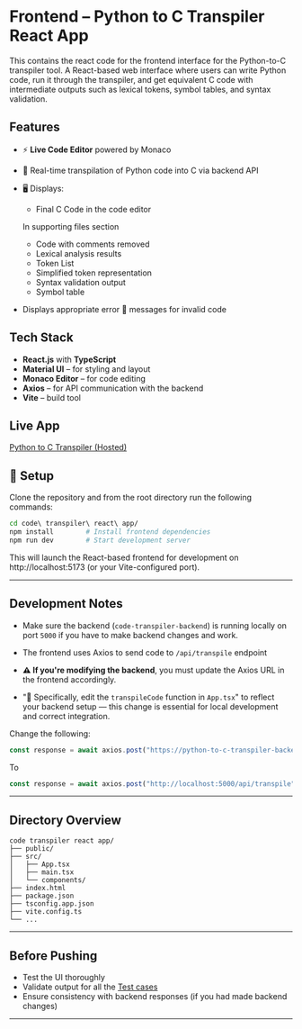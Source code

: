 # **Frontend – Python to C Transpiler React App**

This contains the react code for the frontend interface for the Python-to-C transpiler tool. A React-based web interface where users can write Python code, run it through the transpiler, and get equivalent C code with intermediate outputs such as lexical tokens, symbol tables, and syntax validation.

## Features

- ⚡ **Live Code Editor** powered by Monaco
- 🔄 Real-time transpilation of Python code into C via backend API
- 🖥️ Displays:
  - Final C Code in the code editor

  In supporting files section
  - Code with comments removed
  - Lexical analysis results
  - Token List
  - Simplified token representation
  - Syntax validation output
  - Symbol table

- Displays appropriate error 🚫 messages for invalid code

## Tech Stack

- **React.js** with **TypeScript**
- **Material UI** – for styling and layout
- **Monaco Editor** – for code editing
- **Axios** – for API communication with the backend
- **Vite** – build tool

## Live App

[Python to C Transpiler (Hosted)](https://sanidhya-dobhal.github.io/Python-to-C-transpiler/)

## 🚀 Setup

Clone the repository and from the root directory run the following commands:

```bash
cd code\ transpiler\ react\ app/
npm install        # Install frontend dependencies
npm run dev        # Start development server
```

This will launch the React-based frontend for development on http://localhost:5173 (or your Vite-configured port).

---
## Development Notes
- Make sure the backend (`code-transpiler-backend`) is running locally on port `5000` if you have to make backend changes and work. 
- The frontend uses Axios to send code to `/api/transpile` endpoint
- **⚠️ If you're modifying the backend**, you must update the Axios URL in the frontend accordingly.

- "🔁 Specifically, edit the `transpileCode` function in `App.tsx`" to reflect your backend setup — this change is essential for local development and correct integration.

Change the following:

```js
const response = await axios.post("https://python-to-c-transpiler-backend.onrender.com/api/transpile", {...});
```
To
```js 
const response = await axios.post("http://localhost:5000/api/transpile", {...});
```

---
## Directory Overview
```
code transpiler react app/
├── public/
├── src/
│   ├── App.tsx
│   ├── main.tsx
│   └── components/
├── index.html
├── package.json
├── tsconfig.app.json
├── vite.config.ts
└── ...
```
---
## Before Pushing
* Test the UI thoroughly
* Validate output for all the [Test cases](../Test%20cases/)
* Ensure consistency with backend responses (if you had made backend changes)
---
